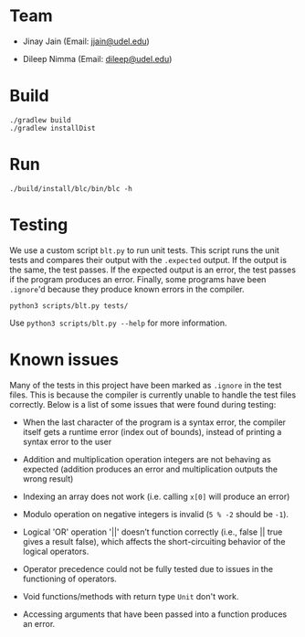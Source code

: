 # Team

- Jinay Jain (Email: <jjain@udel.edu>)

- Dileep Nimma (Email: <dileep@udel.edu>)

# Build

    ./gradlew build
    ./gradlew installDist

# Run

    ./build/install/blc/bin/blc -h

# Testing

We use a custom script `blt.py` to run unit tests. This script runs the unit tests and compares their output with the `.expected` output. If the output is the same, the test passes. If the expected output is an error, the test passes if the program produces an error. Finally, some programs have been `.ignore`'d because they produce known errors in the compiler.

```
python3 scripts/blt.py tests/
```

Use `python3 scripts/blt.py --help` for more information.

# Known issues

Many of the tests in this project have been marked as `.ignore` in the test files. This is because the compiler is currently unable to handle the test files correctly. Below is a list of some issues that were found during testing:

- When the last character of the program is a syntax error, the compiler itself gets a runtime error (index out of bounds), instead of printing a syntax error to the user

- Addition and multiplication operation integers are not behaving as expected (addition produces an error and multiplication outputs the wrong result)

- Indexing an array does not work (i.e. calling `x[0]` will produce an error)

- Modulo operation on negative integers is invalid (`5 % -2` should be `-1`).

- Logical 'OR' operation '||' doesn’t function correctly (i.e., false || true gives a result false), which affects the short-circuiting behavior of the logical operators.

- Operator precedence could not be fully tested due to issues in the functioning of operators.

- Void functions/methods with return type `Unit` don't work.

- Accessing arguments that have been passed into a function produces an error.
